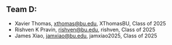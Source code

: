 ## Team D:

- Xavier Thomas, xthomas@bu.edu, XThomasBU, Class of 2025
- Rishven K Pravin, rishven@bu.edu, rishven, Class of 2025
- James Xiao, jamxiao@bu.edu, jamxiao2025, Class of 2025
